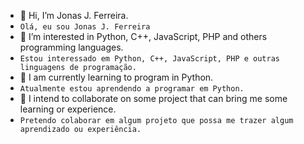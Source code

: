 - 👋 Hi, I’m Jonas J. Ferreira.
- `Olá, eu sou Jonas J. Ferreira`
- 👀 I’m interested in Python, C++, JavaScript, PHP and others programming languages.
- `Estou interessado em Python, C++, JavaScript, PHP e outras linguagens de programação.`
- 🌱 I am currently learning to program in Python.
- `Atualmente estou aprendendo a programar em Python.`
- 💞️ I intend to collaborate on some project that can bring me some learning or experience.
- `Pretendo colaborar em algum projeto que possa me trazer algum aprendizado ou experiência.`


<!---
JonasJF360/JonasJF360 is a ✨ special ✨ repository because its `README.md` (this file) appears on your GitHub profile.
You can click the Preview link to take a look at your changes.
--->
